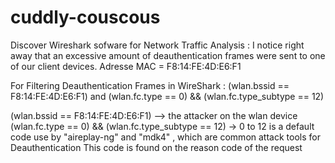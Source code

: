 # cuddly-couscous

Discover Wireshark sofware for Network Traffic Analysis :
  I notice right away that an excessive amount of deauthentication frames were sent to one of our client devices.
  Adresse MAC = F8:14:FE:4D:E6:F1

For Filtering Deauthentication Frames in WireShark :
  (wlan.bssid == F8:14:FE:4D:E6:F1) and (wlan.fc.type == 0) && (wlan.fc.type_subtype == 12)
    
  (wlan.bssid == F8:14:FE:4D:E6:F1) --> the attacker on the wlan device
  (wlan.fc.type == 0) && (wlan.fc.type_subtype == 12) -> 0 to 12 is a default code use by "aireplay-ng" and "mdk4" , which are common attack tools for Deauthentication
  This code is found on the reason code of the request
